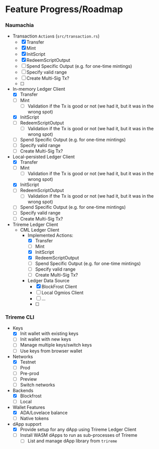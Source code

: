 # Feature Progress/Roadmap

### Naumachia
- Transaction `Action`s (`src/transaction.rs`) 
  - [x] Transfer
  - [x] Mint
  - [x] InitScript
  - [x] RedeemScriptOutput
  - [ ] Spend Specific Output (e.g. for one-time mintings) 
  - [ ] Specify valid range
  - [ ] Create Multi-Sig Tx?
  - [ ]
- In-memory Ledger Client
  - [x] Transfer
  - [ ] Mint
    - [ ] Validation if the Tx is good or not (we had it, but it was in the wrong spot)
  - [x] InitScript
  - [ ] RedeemScriptOutput
    - [ ] Validation if the Tx is good or not (we had it, but it was in the wrong spot)
  - [ ] Spend Specific Output (e.g. for one-time mintings)
  - [ ] Specify valid range
  - [ ] Create Multi-Sig Tx?
- Local-persisted Ledger Client
    - [x] Transfer
    - [ ] Mint
      - [ ] Validation if the Tx is good or not (we had it, but it was in the wrong spot)
    - [x] InitScript
    - [ ] RedeemScriptOutput
      - [ ] Validation if the Tx is good or not (we had it, but it was in the wrong spot)
    - [ ] Spend Specific Output (e.g. for one-time mintings)
    - [ ] Specify valid range
    - [ ] Create Multi-Sig Tx?
- Trireme Ledger Client
  - CML Ledger Client
    - Implemented Actions:
      - [x] Transfer
      - [ ] Mint
      - [x] InitScript
      - [x] RedeemScriptOutput
      - [ ] Spend Specific Output (e.g. for one-time mintings)
      - [ ] Specify valid range
      - [ ] Create Multi-Sig Tx?
    - Ledger Data Source
      - [x] BlockFrost Client
      - [ ] Local Ogmios Client
      - [ ] ...
      - [ ]

### Trireme CLI
- Keys
  - [x] Init wallet with existing keys
  - [ ] Init wallet with new keys
  - [ ] Manage multiple keys/switch keys
  - [ ] Use keys from browser wallet
- Networks
  - [x] Testnet
  - [ ] Prod
  - [ ] Pre-prod
  - [ ] Preview
  - [ ] Switch networks
- Backends
  - [x] Blockfrost
  - [ ] Local 
- Wallet Features
  - [x] ADA/Lovelace balance
  - [ ] Native tokens
- dApp support
  - [x] Provide setup for any dApp using Trireme Ledger Client
  - [ ] Install WASM dApps to run as sub-processes of Trireme
    - [ ] List and manage dApp library from `trireme`